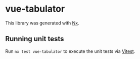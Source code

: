 # vue-tabulator

This library was generated with [Nx](https://nx.dev).

## Running unit tests

Run `nx test vue-tabulator` to execute the unit tests via [Vitest](https://vitest.dev/).
